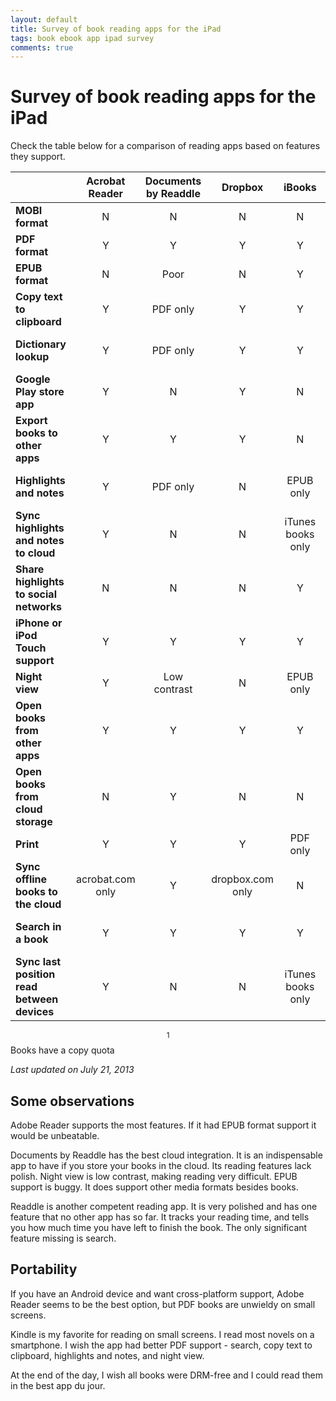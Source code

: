 ```yaml
---
layout: default
title: Survey of book reading apps for the iPad
tags: book ebook app ipad survey
comments: true
---
```

# Survey of book reading apps for the iPad

Check the table below for a comparison of reading apps based on features they support.

|                                             | **Acrobat Reader** | **Documents by Readdle** |   **Dropbox**    |    **iBooks**     |    **Kindle**     |  **Play Books**  |
| ------------------------------------------- | :----------------: | :----------------------: | :--------------: | :---------------: | :---------------: | :--------------: |
| **MOBI format**                             |         N          |            N             |        N         |         N         |         Y         |        N         |
| **PDF format**                              |         Y          |            Y             |        Y         |         Y         |         Y         |        N         |
| **EPUB format**                             |         N          |           Poor           |        N         |         Y         |         N         |        Y         |
| **Copy text to clipboard**                  |         Y          |         PDF only         |        Y         |         Y         |         Y         |     Y $$^1$$     |
| **Dictionary lookup**                       |         Y          |         PDF only         |        Y         |         Y         | Kindle books only |        Y         |
| **Google Play store app**                   |         Y          |            N             |        Y         |         N         |         Y         |        Y         |
| **Export books to other apps**              |         Y          |            Y             |        Y         |         N         |         N         |        N         |
| **Highlights and notes**                    |         Y          |         PDF only         |        N         |     EPUB only     | Kindle books only |        Y         |
| **Sync highlights and notes to cloud**      |         Y          |            N             |        N         | iTunes books only | Kindle books only |        Y         |
| **Share highlights to social networks**     |         N          |            N             |        N         |         Y         | Kindle books only |        N         |
| **iPhone or iPod Touch support**            |         Y          |            Y             |        Y         |         Y         |         Y         |        Y         |
| **Night view**                              |         Y          |       Low contrast       |        N         |     EPUB only     |     MOBI only     |        Y         |
| **Open books from other apps**              |         Y          |            Y             |        Y         |         Y         |         Y         |        N         |
| **Open books from cloud storage**           |         N          |            Y             |        N         |         N         |         N         | Google Play only |
| **Print**                                   |         Y          |            Y             |        Y         |     PDF only      |     PDF only      |        N         |
| **Sync offline books to the cloud**         |  acrobat.com only  |            Y             | dropbox.com only |         N         |         N         |        N         |
| **Search in a book**                        |         Y          |            Y             |        Y         |         Y         | Kindle books only |        Y         |
| **Sync last position read between devices** |         Y          |            N             |        N         | iTunes books only | Kindle books only |        Y         |

$$^1$$ Books have a copy quota

_Last updated on July 21, 2013_

## Some observations

Adobe Reader supports the most features. If it had EPUB format support it would be unbeatable.

Documents by Readdle has the best cloud integration. It is an indispensable app to have if you store your books in the cloud. Its reading features lack polish. Night view is low contrast, making reading very difficult. EPUB support is buggy. It does support other media formats besides books.

Readdle is another competent reading app. It is very polished and has one feature that no other app has so far. It tracks your reading time, and tells you how much time you have left to finish the book. The only significant feature missing is search.

## Portability

If you have an Android device and want cross-platform support, Adobe Reader seems to be the best option, but PDF books are unwieldy on small screens.

Kindle is my favorite for reading on small screens. I read most novels on a smartphone. I wish the app had better PDF support - search, copy text to clipboard, highlights and notes, and night view.

At the end of the day, I wish all books were DRM-free and I could read them in the best app du jour.
